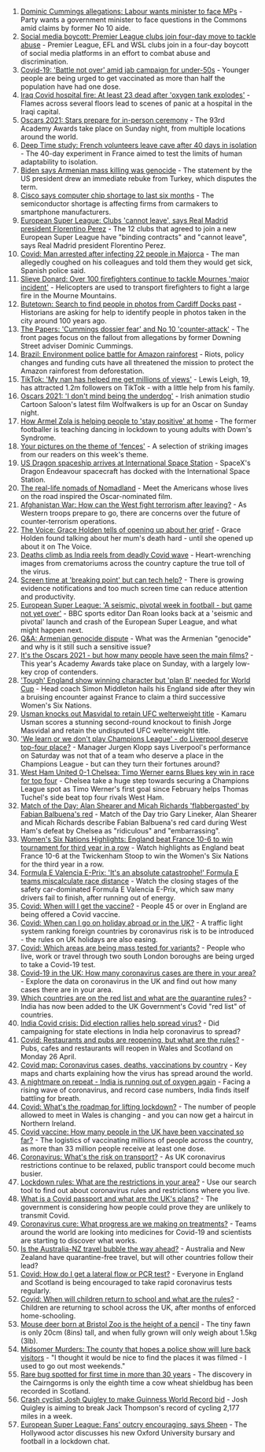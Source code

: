 1. [Dominic Cummings allegations: Labour wants minister to face MPs](https://www.bbc.co.uk/news/uk-politics-56876153) - Party wants a government minister to face questions in the Commons amid claims by former No 10 aide.
2. [Social media boycott: Premier League clubs join four-day move to tackle abuse](https://www.bbc.co.uk/sport/football/56872469) - Premier League, EFL and WSL clubs join in a four-day boycott of social media platforms in an effort to combat abuse and discrimination.
3. [Covid-19: 'Battle not over' amid jab campaign for under-50s](https://www.bbc.co.uk/news/uk-56873026) - Younger people are being urged to get vaccinated as more than half the population have had one dose.
4. [Iraq Covid hospital fire: At least 23 dead after 'oxygen tank explodes'](https://www.bbc.co.uk/news/world-middle-east-56875804) - Flames across several floors lead to scenes of panic at a hospital in the Iraqi capital.
5. [Oscars 2021: Stars prepare for in-person ceremony](https://www.bbc.co.uk/news/entertainment-arts-56807445) - The 93rd Academy Awards take place on Sunday night, from multiple locations around the world.
6. [Deep Time study: French volunteers leave cave after 40 days in isolation](https://www.bbc.co.uk/news/world-europe-56875801) - The 40-day experiment in France aimed to test the limits of human adaptability to isolation.
7. [Biden says Armenian mass killing was genocide](https://www.bbc.co.uk/news/world-us-canada-56874811) - The statement by the US president drew an immediate rebuke from Turkey, which disputes the term.
8. [Cisco says computer chip shortage to last six months](https://www.bbc.co.uk/news/technology-56847518) - The semiconductor shortage is affecting firms from carmakers to smartphone manufacturers.
9. [European Super League: Clubs 'cannot leave', says Real Madrid president Florentino Perez](https://www.bbc.co.uk/sport/football/56873448) - The 12 clubs that agreed to join a new European Super League have "binding contracts" and "cannot leave", says Real Madrid president Florentino Perez.
10. [Covid: Man arrested after infecting 22 people in Majorca](https://www.bbc.co.uk/news/world-europe-56874018) - The man allegedly coughed on his colleagues and told them they would get sick, Spanish police said.
11. [Slieve Donard: Over 100 firefighters continue to tackle Mournes 'major incident'](https://www.bbc.co.uk/news/uk-northern-ireland-56870380) - Helicopters are used to transport firefighters to fight a large fire in the Mourne Mountains.
12. [Butetown: Search to find people in photos from Cardiff Docks past](https://www.bbc.co.uk/news/uk-wales-56843429) - Historians are asking for help to identify people in photos taken in the city around 100 years ago.
13. [The Papers: 'Cummings dossier fear' and No 10 'counter-attack'](https://www.bbc.co.uk/news/blogs-the-papers-56875711) - The front pages focus on the fallout from allegations by former Downing Street adviser Dominic Cummings.
14. [Brazil: Environment police battle for Amazon rainforest](https://www.bbc.co.uk/news/science-environment-56847298) - Riots, policy changes and funding cuts have all threatened the mission to protect the Amazon rainforest from deforestation.
15. [TikTok: 'My nan has helped me get millions of views'](https://www.bbc.co.uk/news/uk-wales-56858219) - Lewis Leigh, 19, has attracted 1.2m followers on TikTok - with a little help from his family.
16. [Oscars 2021: 'I don't mind being the underdog'](https://www.bbc.co.uk/news/world-europe-56861890) - Irish animation studio Cartoon Saloon's latest film Wolfwalkers is up for an Oscar on Sunday night.
17. [How Armel Zola is helping people to 'stay positive' at home](https://www.bbc.co.uk/news/uk-56866032) - The former footballer is teaching dancing in lockdown to young adults with Down's Syndrome.
18. [Your pictures on the theme of 'fences'](https://www.bbc.co.uk/news/in-pictures-56861118) - A selection of striking images from our readers on this week's theme.
19. [US Dragon spaceship arrives at International Space Station](https://www.bbc.co.uk/news/science-environment-56871765) - SpaceX's Dragon Endeavour spacecraft has docked with the International Space Station.
20. [The real-life nomads of Nomadland](https://www.bbc.co.uk/news/world-us-canada-56859334) - Meet the Americans whose lives on the road inspired the Oscar-nominated film.
21. [Afghanistan War: How can the West fight terrorism after leaving?](https://www.bbc.co.uk/news/world-asia-56860781) - As Western troops prepare to go, there are concerns over the future of counter-terrorism operations.
22. [The Voice: Grace Holden tells of opening up about her grief](https://www.bbc.co.uk/news/uk-england-essex-56608101) - Grace Holden found talking about her mum's death hard - until she opened up about it on The Voice.
23. [Deaths climb as India reels from deadly Covid wave](https://www.bbc.co.uk/news/world-asia-india-56855712) - Heart-wrenching images from crematoriums across the country capture the true toll of the virus.
24. [Screen time at 'breaking point' but can tech help?](https://www.bbc.co.uk/news/technology-56838118) - There is growing evidence notifications and too much screen time can reduce attention and productivity.
25. [European Super League: 'A seismic, pivotal week in football - but game not yet over'](https://www.bbc.co.uk/sport/football/56875792) - BBC sports editor Dan Roan looks back at a 'seismic and pivotal' launch and crash of the European Super League, and what might happen next.
26. [Q&A: Armenian genocide dispute](https://www.bbc.co.uk/news/world-europe-16352745) - What was the Armenian "genocide" and why is it still such a sensitive issue?
27. [It's the Oscars 2021 - but how many people have seen the main films?](https://www.bbc.co.uk/news/entertainment-arts-56766212) - This year's Academy Awards take place on Sunday, with a largely low-key crop of contenders.
28. ['Tough' England show winning character but 'plan B' needed for World Cup](https://www.bbc.co.uk/sport/rugby-union/56871396) - Head coach Simon Middleton hails his England side after they win a bruising encounter against France to claim a third successive Women's Six Nations.
29. [Usman knocks out Masvidal to retain UFC welterweight title](https://www.bbc.co.uk/sport/mixed-martial-arts/56877075) - Kamaru Usman scores a stunning second-round knockout to finish Jorge Masvidal and retain the undisputed UFC welterweight title.
30. ['We learn or we don't play Champions League' - do Liverpool deserve top-four place?](https://www.bbc.co.uk/sport/football/56873566) - Manager Jurgen Klopp says Liverpool's performance on Saturday was not that of a team who deserve a place in the Champions League - but can they turn their fortunes around?
31. [West Ham United 0-1 Chelsea: Timo Werner earns Blues key win in race for top four](https://www.bbc.co.uk/sport/football/56782077) - Chelsea take a huge step towards securing a Champions League spot as Timo Werner's first goal since February helps Thomas Tuchel's side beat top four rivals West Ham.
32. [Match of the Day: Alan Shearer and Micah Richards 'flabbergasted' by Fabian Balbuena's red](https://www.bbc.co.uk/sport/av/football/56875984) - Match of the Day trio Gary Lineker, Alan Shearer and Micah Richards describe Fabian Balbuena's red card during West Ham's defeat by Chelsea as "ridiculous" and "embarrassing".
33. [Women's Six Nations Highlights: England beat France 10-6 to win tournament for third year in a row](https://www.bbc.co.uk/sport/av/rugby-union/56872509) - Watch highlights as England beat France 10-6 at the Twickenham Stoop to win the Women's Six Nations for the third year in a row.
34. [Formula E Valencia E-Prix: 'It's an absolute catastrophe!' Formula E teams miscalculate race distance](https://www.bbc.co.uk/sport/av/motorsport/56874157) - Watch the closing stages of the safety car-dominated Formula E Valencia E-Prix, which saw many drivers fail to finish, after running out of energy.
35. [Covid: When will I get the vaccine?](https://www.bbc.co.uk/news/health-55045639) - People 45 or over in England are being offered a Covid vaccine.
36. [Covid: When can I go on holiday abroad or in the UK?](https://www.bbc.co.uk/news/explainers-52646738) - A traffic light system ranking foreign countries by coronavirus risk is to be introduced - the rules on UK holidays are also easing.
37. [Covid: Which areas are being mass tested for variants?](https://www.bbc.co.uk/news/explainers-54872039) - People who live, work or travel through two south London boroughs are being urged to take a Covid-19 test.
38. [Covid-19 in the UK: How many coronavirus cases are there in your area?](https://www.bbc.co.uk/news/uk-51768274) - Explore the data on coronavirus in the UK and find out how many cases there are in your area.
39. [Which countries are on the red list and what are the quarantine rules?](https://www.bbc.co.uk/news/explainers-52544307) - India has now been added to the UK Government's Covid "red list" of countries.
40. [India Covid crisis: Did election rallies help spread virus?](https://www.bbc.co.uk/news/56858980) - Did campaigning for state elections in India help coronavirus to spread?
41. [Covid: Restaurants and pubs are reopening, but what are the rules?](https://www.bbc.co.uk/news/business-52977388) - Pubs, cafes and restaurants will reopen in Wales and Scotland on Monday 26 April.
42. [Covid map: Coronavirus cases, deaths, vaccinations by country](https://www.bbc.co.uk/news/world-51235105) - Key maps and charts explaining how the virus has spread around the world.
43. [A nightmare on repeat - India is running out of oxygen again](https://www.bbc.co.uk/news/uk-56841381) - Facing a rising wave of coronavirus, and record case numbers, India finds itself battling for breath.
44. [Covid: What's the roadmap for lifting lockdown?](https://www.bbc.co.uk/news/explainers-52530518) - The number of people allowed to meet in Wales is changing - and you can now get a haircut in Northern Ireland.
45. [Covid vaccine: How many people in the UK have been vaccinated so far?](https://www.bbc.co.uk/news/health-55274833) - The logistics of vaccinating millions of people across the country, as more than 33 million people receive at least one dose.
46. [Coronavirus: What's the risk on transport?](https://www.bbc.co.uk/news/health-51736185) - As UK coronavirus restrictions continue to be relaxed, public transport could become much busier.
47. [Lockdown rules: What are the restrictions in your area?](https://www.bbc.co.uk/news/uk-54373904) - Use our search tool to find out about coronavirus rules and restrictions where you live.
48. [What is a Covid passport and what are the UK's plans?](https://www.bbc.co.uk/news/explainers-55718553) - The government is considering how people could prove they are unlikely to transmit Covid.
49. [Coronavirus cure: What progress are we making on treatments?](https://www.bbc.co.uk/news/health-52354520) - Teams around the world are looking into medicines for Covid-19 and scientists are starting to discover what works.
50. [Is the Australia-NZ travel bubble the way ahead?](https://www.bbc.co.uk/news/business-56796943) - Australia and New Zealand have quarantine-free travel, but will other countries follow their lead?
51. [Covid: How do I get a lateral flow or PCR test?](https://www.bbc.co.uk/news/health-51943612) - Everyone in England and Scotland is being encouraged to take rapid coronavirus tests regularly.
52. [Covid: When will children return to school and what are the rules?](https://www.bbc.co.uk/news/education-51643556) - Children are returning to school across the UK, after months of enforced home-schooling.
53. [Mouse deer born at Bristol Zoo is the height of a pencil](https://www.bbc.co.uk/news/uk-england-bristol-56841632) - The tiny fawn is only 20cm (8ins) tall, and when fully grown will only weigh about 1.5kg (3lb).
54. [Midsomer Murders: The county that hopes a police show will lure back visitors](https://www.bbc.co.uk/news/uk-england-beds-bucks-herts-56195950) - "I thought it would be nice to find the places it was filmed - I used to go out most weekends."
55. [Rare bug spotted for first time in more than 30 years](https://www.bbc.co.uk/news/uk-scotland-highlands-islands-56814446) - The discovery in the Cairngorms is only the eighth time a cow wheat shieldbug has been recorded in Scotland.
56. [Crash cyclist Josh Quigley to make Guinness World Record bid](https://www.bbc.co.uk/news/uk-scotland-56802796) - Josh Quigley is aiming to break Jack Thompson's record of cycling 2,177 miles in a week.
57. [European Super League: Fans' outcry encouraging, says Sheen](https://www.bbc.co.uk/news/uk-wales-56819751) - The Hollywood actor discusses his new Oxford University bursary and football in a lockdown chat.
